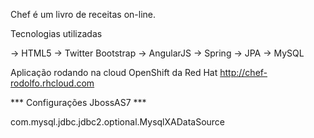 Chef é um livro de receitas on-line.

Tecnologias utilizadas

-> HTML5
-> Twitter Bootstrap
-> AngularJS
-> Spring
-> JPA
-> MySQL

Aplicação rodando na cloud OpenShift da Red Hat
http://chef-rodolfo.rhcloud.com




*** Configurações JbossAS7 ***

<driver name="com.mysql" module="com.mysql">
    <xa-datasource-class>com.mysql.jdbc.jdbc2.optional.MysqlXADataSource</xa-datasource-class>
</driver>